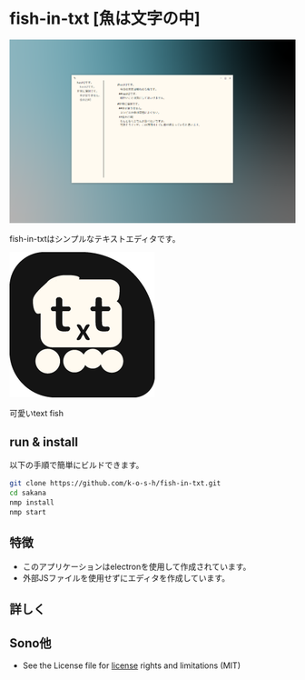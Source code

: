 # fish-in-txt [魚は文字の中]

![using editor](img/using-img.png)

fish-in-txtはシンプルなテキストエディタです。

![using editor](img/icon.png)

可愛いtext fish

## run & install

以下の手順で簡単にビルドできます。  

```bash
git clone https://github.com/k-o-s-h/fish-in-txt.git
cd sakana
nmp install
nmp start
```

## 特徴

* このアプリケーションはelectronを使用して作成されています。  
* 外部JSファイルを使用せずにエディタを作成しています。

## 詳しく

## Sono他

* See the License file for [license](LICENSE) rights and limitations (MIT)
